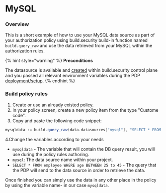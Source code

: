 # MySQL

### Overview

This is a short example of how to use your MySQL data source as part of your authorization policy using build.security build-in function named `build.query_raw` and use the data retrieved from your MySQL within the authorization rules.

{% hint style="warning" %}
**Preconditions**

The datasource is available and [created](https://docs.build.security/docs/defining-a-new-data-source) within build.security control plane and you passed all relevant environment variables during the PDP [deployment/setup](doc:https://docs.build.security/docs/pdp-implementation).
{% endhint %}

### Build policy rules

1. Create or use an already existed policy.
2. In your policy screen, create a new policy item from the type "Custome code".
3. Copy and paste the following code snippet:

```scala
mysqldata := build.query_raw(data.datasources["mysql"], "SELECT * FROM employee WHERE age BETWEEN 25 to 45 ", [])
```

4.Change the variables according to your needs

* `mysqldata` - The variable that will contain the DB query result, you will use during the policy rules authoring.
* `mysql`: The data source name within your project.
* `SELECT * FROM employee WHERE age BETWEEN 25 to 45` - The query that the PDP will send to the data source in order to retrieve the data.

Once finished you can simply use the data in any other place in the policy by using the variable name- in our case `mysqldata`.

